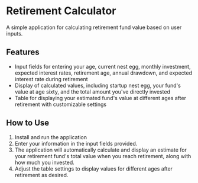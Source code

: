 # Retirement Calculator

A simple application for calculating retirement fund value based on user inputs.

## Features
- Input fields for entering your age, current nest egg, monthly investment, expected interest rates, retirement age, annual drawdown, and expected interest rate during retirement
- Display of calculated values, including startup nest egg, your fund's value at age sixty, and the total amount you've directly invested
- Table for displaying your estimated fund's value at different ages after retirement with customizable settings

## How to Use
1. Install and run the application
2. Enter your information in the input fields provided.
3. The application will automatically calculate and display an estimate for your retirement fund's total value when you reach retirement, along with how much you invested.
4. Adjust the table settings to display values for different ages after retirement as desired.
